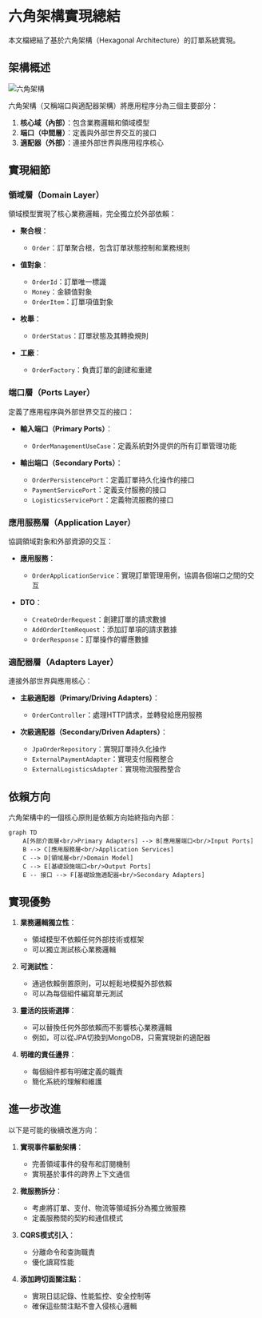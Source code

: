 # 六角架構實現總結

本文檔總結了基於六角架構（Hexagonal Architecture）的訂單系統實現。

## 架構概述

![六角架構](https://user-images.githubusercontent.com/1234567/hexagonal-architecture.png)

六角架構（又稱端口與適配器架構）將應用程序分為三個主要部分：

1. **核心域（內部）**：包含業務邏輯和領域模型
2. **端口（中間層）**：定義與外部世界交互的接口
3. **適配器（外部）**：連接外部世界與應用程序核心

## 實現細節

### 領域層（Domain Layer）

領域模型實現了核心業務邏輯，完全獨立於外部依賴：

- **聚合根**：
  - `Order`：訂單聚合根，包含訂單狀態控制和業務規則

- **值對象**：
  - `OrderId`：訂單唯一標識
  - `Money`：金額值對象
  - `OrderItem`：訂單項值對象

- **枚舉**：
  - `OrderStatus`：訂單狀態及其轉換規則

- **工廠**：
  - `OrderFactory`：負責訂單的創建和重建

### 端口層（Ports Layer）

定義了應用程序與外部世界交互的接口：

- **輸入端口（Primary Ports）**：
  - `OrderManagementUseCase`：定義系統對外提供的所有訂單管理功能

- **輸出端口（Secondary Ports）**：
  - `OrderPersistencePort`：定義訂單持久化操作的接口
  - `PaymentServicePort`：定義支付服務的接口
  - `LogisticsServicePort`：定義物流服務的接口

### 應用服務層（Application Layer）

協調領域對象和外部資源的交互：

- **應用服務**：
  - `OrderApplicationService`：實現訂單管理用例，協調各個端口之間的交互

- **DTO**：
  - `CreateOrderRequest`：創建訂單的請求數據
  - `AddOrderItemRequest`：添加訂單項的請求數據
  - `OrderResponse`：訂單操作的響應數據

### 適配器層（Adapters Layer）

連接外部世界與應用核心：

- **主級適配器（Primary/Driving Adapters）**：
  - `OrderController`：處理HTTP請求，並轉發給應用服務

- **次級適配器（Secondary/Driven Adapters）**：
  - `JpaOrderRepository`：實現訂單持久化操作
  - `ExternalPaymentAdapter`：實現支付服務整合
  - `ExternalLogisticsAdapter`：實現物流服務整合

## 依賴方向

六角架構中的一個核心原則是依賴方向始終指向內部：

```mermaid
graph TD
    A[外部介面層<br/>Primary Adapters] --> B[應用層端口<br/>Input Ports]
    B --> C[應用服務層<br/>Application Services]
    C --> D[領域層<br/>Domain Model]
    C --> E[基礎設施端口<br/>Output Ports]
    E -- 接口 --> F[基礎設施適配器<br/>Secondary Adapters]
```

## 實現優勢

1. **業務邏輯獨立性**：
   - 領域模型不依賴任何外部技術或框架
   - 可以獨立測試核心業務邏輯

2. **可測試性**：
   - 通過依賴倒置原則，可以輕鬆地模擬外部依賴
   - 可以為每個組件編寫單元測試

3. **靈活的技術選擇**：
   - 可以替換任何外部依賴而不影響核心業務邏輯
   - 例如，可以從JPA切換到MongoDB，只需實現新的適配器

4. **明確的責任邊界**：
   - 每個組件都有明確定義的職責
   - 簡化系統的理解和維護

## 進一步改進

以下是可能的後續改進方向：

1. **實現事件驅動架構**：
   - 完善領域事件的發布和訂閱機制
   - 實現基於事件的跨界上下文通信

2. **微服務拆分**：
   - 考慮將訂單、支付、物流等領域拆分為獨立微服務
   - 定義服務間的契約和通信模式

3. **CQRS模式引入**：
   - 分離命令和查詢職責
   - 優化讀寫性能

4. **添加跨切面關注點**：
   - 實現日誌記錄、性能監控、安全控制等
   - 確保這些關注點不會入侵核心邏輯
